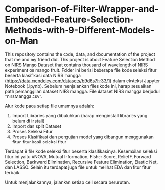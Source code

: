 # Comparison-of-Filter-Wrapper-and-Embedded-Feature-Selection-Methods-with-9-Different-Models-on-Man
This repository contains the code, data, and documentation of the project that me and my friend did. This project is about Feature Selection Method on NIRS Mango Dataset that contains thousand of wavelength of NIRS experiment on mango fruit.
Folder ini berisi beberapa file kode seleksi fitur beserta klasifikasi data NIRS mangga (https://data.mendeley.com/datasets/b9d6s7hr33/1) dalam eksteksi Jupyter Notebook (.ipynb). Sebelum menjalankan files kode ini, harap sesuaikan path pemanggilan dataset NIRS mangga. File dataset NIRS mangga berjudul "nirsMangga.csv". 

Alur kode pada setiap file umumnya adalah: 
1. Import Libraries yang dibutuhkan (harap menginstall libraries yang belum di install)
2. Import  dan split Dataset 
3. Proses Seleksi Fitur
4. Proses Klasifikasi dan pengujian model yang dibangun menggunakan fitur-fitur hasil seleksi fitur

Terdapat 9 file kode seleksi fitur beserta klasifikasinya. Kesembilan seleksi fitur ini yaitu ANOVA, Mutual Information, FIsher Score, ReliefF, Forward Selection, Backward Elimination, Recursive Feature Elimination, Elastic Net, dan LASSO. Selain itu terdapat juga file untuk melihat EDA dan fitur fitur terbaik.

Untuk menjalankannya, jalankan setiap cell secara berurutan.
